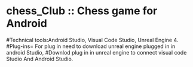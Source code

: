 # chess_Club :: Chess game for Android
#Technical tools:Android Studio, Visual Code Studio, Unreal Engine 4.
#Plug-ins= For plug in need to download unreal engine plugged in in android Studio, 
#Downlod plug in in unreal engine to connect visual code Studio And Android Studio.
